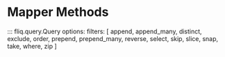 
# Mapper Methods

::: fliq.query.Query
    options:
        filters: [
            append, append_many, distinct, exclude, order, prepend, prepend_many, reverse, select, skip, slice, snap, take, where, zip 
        ]   

